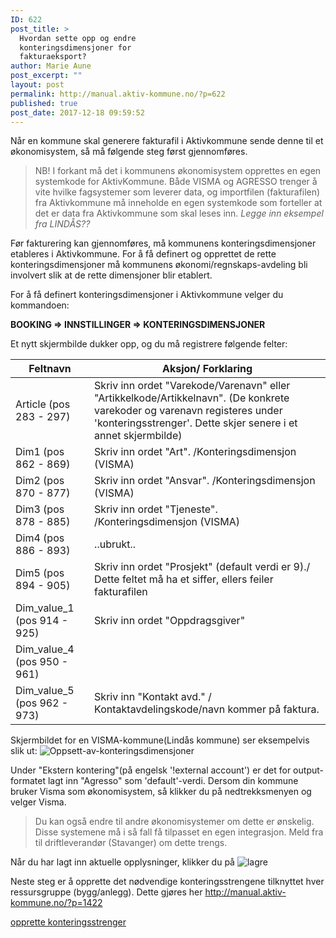 ```yaml
---
ID: 622
post_title: >
  Hvordan sette opp og endre
  konteringsdimensjoner for
  fakturaeksport?
author: Marie Aune
post_excerpt: ""
layout: post
permalink: http://manual.aktiv-kommune.no/?p=622
published: true
post_date: 2017-12-18 09:59:52
---
```

Når en kommune skal generere fakturafil i Aktivkommune sende denne til et økonomisystem, så må følgende steg først gjennomføres. 

>NB! I forkant må det i kommunens økonomisystem opprettes en egen systemkode for AktivKommune. Både VISMA og AGRESSO trenger å vite hvilke fagsystemer som leverer data, og importfilen (fakturafilen) fra Aktivkommune må inneholde en egen systemkode som forteller at det er data fra Aktivkommune som skal leses inn. <em>Legge inn eksempel fra LINDÅS??</em>

Før fakturering kan gjennomføres, må kommunens konteringsdimensjoner etableres i Aktivkommune. For å få definert og opprettet de rette konteringsdimensjoner må kommunens økonomi/regnskaps-avdeling bli involvert slik at de rette dimensjoner blir etablert.

For å få definert konteringsdimensjoner i Aktivkommune velger du kommandoen:

<strong>BOOKING => INNSTILLINGER => KONTERINGSDIMENSJONER</strong>

Et nytt skjermbilde dukker opp, og du må registrere følgende felter:

Feltnavn                           |   Aksjon/ Forklaring
-----------------------------------|---------------------------------------------------
Article (pos 283 - 297)|Skriv inn ordet "Varekode/Varenavn" eller "Artikkelkode/Artikkelnavn". (De konkrete varekoder og varenavn registeres under 'konteringsstrenger'. Dette skjer senere i et annet skjermbilde)
Dim1 (pos 862 - 869)|Skriv inn ordet "Art". /Konteringsdimensjon (VISMA)
Dim2 (pos 870 - 877)|Skriv inn ordet "Ansvar". /Konteringsdimensjon (VISMA)
Dim3 (pos 878 - 885)|Skriv inn ordet "Tjeneste". /Konteringsdimensjon (VISMA)
Dim4 (pos 886 - 893)|..ubrukt..
Dim5 (pos 894 - 905)|Skriv inn ordet "Prosjekt" (default verdi er 9)./ Dette feltet må ha et siffer, ellers feiler fakturafilen
Dim_value_1 (pos 914 - 925)|Skriv inn ordet "Oppdragsgiver"
Dim_value_4 (pos 950 - 961)|
Dim_value_5 (pos 962 - 973)|Skriv inn "Kontakt avd." / Kontaktavdelingskode/navn kommer på faktura.


Skjermbildet for en VISMA-kommune(Lindås kommune) ser eksempelvis slik ut: 
![Oppsett-av-konteringsdimensjoner](http://manual.aktiv-kommune.no/wp-content/uploads/2018/06/Oppsett-av-konteringsdimensjoner.png)


Under "Ekstern kontering"(på engelsk '!external account') er det for output-formatet lagt inn "Agresso" som 'default'-verdi. Dersom din kommune bruker Visma som økonomisystem, så klikker du på nedtrekksmenyen og velger Visma.

>Du kan også endre til andre økonomisystemer om dette er ønskelig. Disse systemene må i så fall få tilpasset en egen integrasjon. Meld fra til driftleverandør (Stavanger) om dette trengs. 

Når du har lagt inn aktuelle opplysninger, klikker du på 
![lagre](http://manual.aktiv-kommune.no/wp-content/uploads/2017/12/lagre.png)

Neste steg er å opprette det nødvendige konteringsstrengene tilknyttet hver ressursgruppe (bygg/anlegg). Dette gjøres her
http://manual.aktiv-kommune.no/?p=1422

<a href="http://manual.aktiv-kommune.no/?p=622">opprette konteringsstrenger</a>